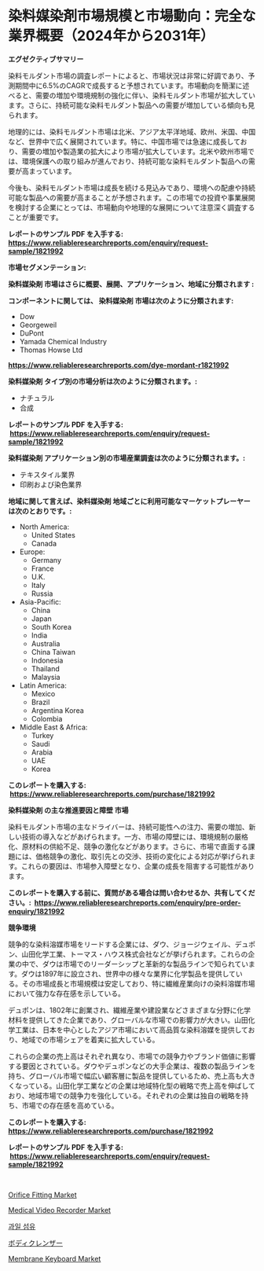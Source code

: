 <p><h1>染料媒染剤市場規模と市場動向：完全な業界概要（2024年から2031年）</h1></p><p><strong>エグゼクティブサマリー</strong></p>
<p><p>染料モルダント市場の調査レポートによると、市場状況は非常に好調であり、予測期間中に6.5%のCAGRで成長すると予想されています。市場動向を簡潔に述べると、需要の増加や環境規制の強化に伴い、染料モルダント市場が拡大しています。さらに、持続可能な染料モルダント製品への需要が増加している傾向も見られます。</p><p>地理的には、染料モルダント市場は北米、アジア太平洋地域、欧州、米国、中国など、世界中で広く展開されています。特に、中国市場では急速に成長しており、需要の増加や製造業の拡大により市場が拡大しています。北米や欧州市場では、環境保護への取り組みが進んでおり、持続可能な染料モルダント製品への需要が高まっています。</p><p>今後も、染料モルダント市場は成長を続ける見込みであり、環境への配慮や持続可能な製品への需要が高まることが予想されます。この市場での投資や事業展開を検討する企業にとっては、市場動向や地理的な展開について注意深く調査することが重要です。</p></p>
<p><strong>レポートのサンプル PDF を入手する: <a href="https://www.reliableresearchreports.com/enquiry/request-sample/1821992">https://www.reliableresearchreports.com/enquiry/request-sample/1821992</a></strong></p>
<p><strong>市場セグメンテーション:</strong></p>
<p><strong> 染料媒染剤 市場はさらに概要、展開、アプリケーション、地域に分類されます :</strong></p>
<p><strong>コンポーネントに関しては、 染料媒染剤 市場は次のように分類されます: &nbsp;</strong></p>
<p><ul><li>Dow</li><li>Georgeweil</li><li>DuPont</li><li>Yamada Chemical Industry</li><li>Thomas Howse Ltd</li></ul></p>
<p><strong><a href="https://www.reliableresearchreports.com/dye-mordant-r1821992">https://www.reliableresearchreports.com/dye-mordant-r1821992</a></strong></p>
<p><strong> 染料媒染剤 タイプ別の市場分析は次のように分類されます。:</strong></p>
<p><ul><li>ナチュラル</li><li>合成</li></ul></p>
<p><strong>レポートのサンプル PDF を入手する: &nbsp;<a href="https://www.reliableresearchreports.com/enquiry/request-sample/1821992">https://www.reliableresearchreports.com/enquiry/request-sample/1821992</a></strong></p>
<p><strong> 染料媒染剤 アプリケーション別の市場産業調査は次のように分類されます。:</strong></p>
<p><ul><li>テキスタイル業界</li><li>印刷および染色業界</li></ul></p>
<p><strong>地域に関して言えば、染料媒染剤 地域ごとに利用可能なマーケットプレーヤーは次のとおりです。:</strong></p>
<p><ul>
    <li>
        North America:
        <ul>
            <li>United States</li>
            <li>Canada</li>
        </ul>
    </li>
    <li>
        Europe:
        <ul>
            <li>Germany</li>
            <li>France</li>
            <li>U.K.</li>
            <li>Italy</li>
            <li>Russia</li>
        </ul>
    </li>
    <li>
        Asia-Pacific:
        <ul>
            <li>China</li>
            <li>Japan</li>
            <li>South Korea</li>
            <li>India</li>
            <li>Australia</li>
            <li>China Taiwan</li>
            <li>Indonesia</li>
            <li>Thailand</li>
            <li>Malaysia</li>
        </ul>
    </li>
    <li>
        Latin America:
        <ul>
            <li>Mexico</li>
            <li>Brazil</li>
            <li>Argentina Korea</li>
            <li>Colombia</li>
        </ul>
    </li>
    <li>
        Middle East & Africa:
        <ul>
            <li>Turkey</li>
            <li>Saudi</li>
            <li>Arabia</li>
            <li>UAE</li>
            <li>Korea</li>
        </ul>
    </li>
    </ul></p>
<p><strong>このレポートを購入する: &nbsp;<a href="https://www.reliableresearchreports.com/purchase/1821992">https://www.reliableresearchreports.com/purchase/1821992</a></strong></p>
<p><strong>染料媒染剤 の主な推進要因と障壁 市場</strong></p>
<p><p>染料モルダント市場の主なドライバーは、持続可能性への注力、需要の増加、新しい技術の導入などがあげられます。一方、市場の障壁には、環境規制の厳格化、原材料の供給不足、競争の激化などがあります。さらに、市場で直面する課題には、価格競争の激化、取引先との交渉、技術の変化による対応が挙げられます。これらの要因は、市場参入障壁となり、企業の成長を阻害する可能性があります。</p></p>
<p><strong>このレポートを購入する前に、質問がある場合は問い合わせるか、共有してください。:&nbsp; <a href="https://www.reliableresearchreports.com/enquiry/pre-order-enquiry/1821992">https://www.reliableresearchreports.com/enquiry/pre-order-enquiry/1821992</a></strong></p>
<p><strong>競争環境</strong></p>
<p><p>競争的な染料溶媒市場をリードする企業には、ダウ、ジョージウェイル、デュポン、山田化学工業、トーマス・ハウス株式会社などが挙げられます。これらの企業の中で、ダウは市場でのリーダーシップと革新的な製品ラインで知られています。ダウは1897年に設立され、世界中の様々な業界に化学製品を提供している。その市場成長と市場規模は安定しており、特に繊維産業向けの染料溶媒市場において強力な存在感を示している。</p><p>デュポンは、1802年に創業され、繊維産業や建設業などさまざまな分野に化学材料を提供してきた企業であり、グローバルな市場での影響力が大きい。山田化学工業は、日本を中心としたアジア市場において高品質な染料溶媒を提供しており、地域での市場シェアを着実に拡大している。</p><p>これらの企業の売上高はそれぞれ異なり、市場での競争力やブランド価値に影響する要因とされている。ダウやデュポンなどの大手企業は、複数の製品ラインを持ち、グローバル市場で幅広い顧客層に製品を提供しているため、売上高も大きくなっている。山田化学工業などの企業は地域特化型の戦略で売上高を伸ばしており、地域市場での競争力を強化している。それぞれの企業は独自の戦略を持ち、市場での存在感を高めている。</p></p>
<p><strong>このレポートを購入する: &nbsp; <a href="https://www.reliableresearchreports.com/purchase/1821992">https://www.reliableresearchreports.com/purchase/1821992</a></strong></p>
<p><strong>レポートのサンプル PDF を入手する: &nbsp;<a href="https://www.reliableresearchreports.com/enquiry/request-sample/1821992">https://www.reliableresearchreports.com/enquiry/request-sample/1821992</a></strong><strong></strong></p>
<p>&nbsp;</p>
<p><p><a href="https://github.com/dringals/Market-Research-Report-List-3/blob/main/orifice-fitting-market.md">Orifice Fitting Market</a></p><p><a href="https://www.linkedin.com/pulse/medical-video-recorder-market-trends-forecast-competitive-analysis-rtqvf?trackingId=B%2FE09l41lNFUYw1zrj4HVA%3D%3D">Medical Video Recorder Market</a></p><p><a href="https://medium.com/@darrickdibbert2022/%EA%B3%BC%EC%9D%BC-%EC%84%AC%EC%9C%A0-%EC%8B%9C%EC%9E%A5-%EB%8F%99%ED%96%A5-%EB%B0%8F-%EC%8B%9C%EC%9E%A5-%EB%B6%84%EC%84%9D-2024-2031%EB%85%84%EA%B9%8C%EC%A7%80-%EC%98%88%EC%B8%A1%EB%90%A9%EB%8B%88%EB%8B%A4-a8efb39f422e">과일 섬유</a></p><p><a href="https://medium.com/@kaiyaahoney54645/%E3%83%9C%E3%83%87%E3%82%A3%E3%82%AF%E3%83%AC%E3%83%B3%E3%82%B6%E3%83%BC%E3%81%AE%E5%B8%82%E5%A0%B4%E8%A6%8F%E6%A8%A1%E3%81%AF-%E3%82%B0%E3%83%AD%E3%83%BC%E3%83%90%E3%83%AB%E7%94%A3%E6%A5%AD%E3%81%AB%E3%81%8A%E3%81%91%E3%82%8B%E6%9C%80%E8%89%AF%E3%81%AE%E3%83%9E%E3%83%BC%E3%82%B1%E3%83%86%E3%82%A3%E3%83%B3%E3%82%B0%E3%83%81%E3%83%A3%E3%83%8D%E3%83%AB%E3%82%92%E6%98%8E%E3%82%89%E3%81%8B%E3%81%AB%E3%81%97%E3%81%A6%E3%81%84%E3%81%BE%E3%81%99-30881d65bd50">ボディクレンザー</a></p><p><a href="https://www.linkedin.com/pulse/membrane-keyboard-market-comprehensive-assessment-type-application-hzusf?trackingId=zOP8kJUoH0ZKsdYUsi3hRA%3D%3D">Membrane Keyboard Market</a></p></p>